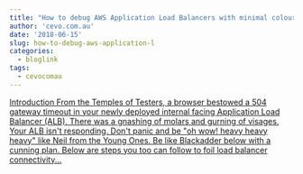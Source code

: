 ```yaml
---
title: "How to debug AWS Application Load Balancers with minimal colourful vituperations"
author: 'cevo.com.au'
date: '2018-06-15'
slug: how-to-debug-aws-application-l
categories:
  - bloglink
tags:
  - cevocomau
---
```


[Introduction From the Temples of Testers, a browser bestowed a 504 gateway timeout in your newly deployed internal facing Application Load Balancer (ALB). There was a gnashing of molars and gurning of visages. Your ALB isn't responding. Don't panic and be "oh wow! heavy heavy heavy" like Neil from the Young Ones. Be like Blackadder below with a cunning plan. Below are steps you too can follow to foil load balancer connectivity...<click to read more>](https://cevo.com.au/post/2018-06-15-how-to-debug-aws-application-load-balancers/)


